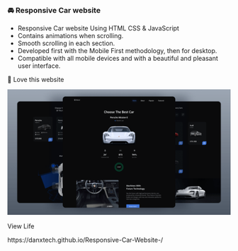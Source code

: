 ### 🚘 Responsive Car website

- Responsive Car website Using HTML CSS & JavaScript
- Contains animations when scrolling.
- Smooth scrolling in each section.
- Developed first with the Mobile First methodology, then for desktop.
- Compatible with all mobile devices and with a beautiful and pleasant user interface.

💙 Love this website 

![preview img](/preview.png)
<p>View Life</p>
https://danxtech.github.io/Responsive-Car-Website-/
